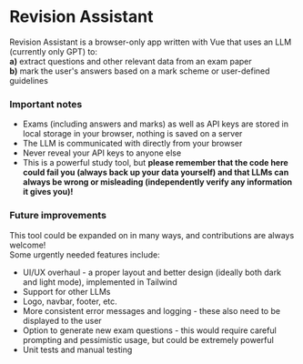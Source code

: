 # Revision Assistant

Revision Assistant is a browser-only app written with Vue that uses an LLM (currently only GPT) to:\
**a)** extract questions and other relevant data from an exam paper \
**b)** mark the user's answers based on a mark scheme or user-defined guidelines

### Important notes

-   Exams (including answers and marks) as well as API keys are stored in local storage in your browser, nothing is
    saved on a server
-   The LLM is communicated with directly from your browser
-   Never reveal your API keys to anyone else
-   This is a powerful study tool, but **please remember that the code here could fail you (always back up your data
    yourself) and that LLMs can always be wrong or misleading (independently verify any information it gives you)!**

### Future improvements

This tool could be expanded on in many ways, and contributions are always welcome! \
Some urgently needed features include:

-   UI/UX overhaul - a proper layout and better design (ideally both dark and light mode), implemented in Tailwind
-   Support for other LLMs
-   Logo, navbar, footer, etc.
-   More consistent error messages and logging - these also need to be displayed to the user
-   Option to generate new exam questions - this would require careful prompting and pessimistic usage, but could be
    extremely powerful
-   Unit tests and manual testing

